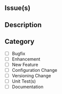 <!-- 
Before creating an issue or submitting a PR, please check that your issue is not already fixed in the latest stable version and that a similar issue or PR is not reported already (also check closed issues).
-->

<!--
Please help us process GitHub Issues faster by providing the following information.
Note: If you have a question about your entire application or use case, please post it on the Okta Developer Forum (https://devforum.okta.com) instead. For urgent issues contact support@okta.com. Issues in this repository are reserved for bug reports and feature requests.
-->

## Issue(s)
<!-- Reference any existing issue(s) here. -->

## Description
<!-- Add a brief description of the issue. -->

## Category
<!-- If possible, commit unit tests separately from the implementation to simplify validation. -->
- [ ] Bugfix
- [ ] Enhancement
- [ ] New Feature
- [ ] Configuration Change
- [ ] Versioning Change
- [ ] Unit Test(s)
- [ ] Documentation

